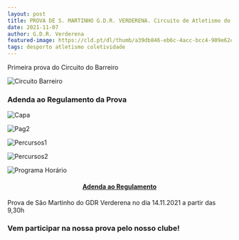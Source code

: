 ```yaml
---
layout: post
title: PROVA DE S. MARTINHO G.D.R. VERDERENA. Circuito de Atletismo do Barreiro 2021-22
date: 2021-11-07
author: G.D.R. Verderena
featured-image: https://cld.pt/dl/thumb/a39db846-eb6c-4acc-bcc4-909e62cb57f8/cartaz_Circuito_Atletismo_1prova_2021_2022.jpg?size=xl&crop=false&format=jpeg
tags: desporto atletismo coletividade
---
```


Primeira prova do Circuito do Barreiro

![Circuito Barreiro](https://cld.pt/dl/thumb/a39db846-eb6c-4acc-bcc4-909e62cb57f8/cartaz_Circuito_Atletismo_1prova_2021_2022.jpg?size=xl&crop=false&format=jpeg)

<h3>Adenda ao Regulamento da Prova</h3>

![Capa](https://cld.pt/dl/thumb/c4cb1720-4ebe-409e-9413-1b68b37e80c9/Adenda%20_page-0001.jpg?size=xl&crop=false&format=jpeg)

![Pag2](https://cld.pt/dl/thumb/98593bd9-041c-4d52-904c-b5172d9b4e08/Adenda%20e%20Hor%C3%A1rio%20Prova%20de%20S.%20Martinho%20G.%20D.%20R.%20Verderena%202020.21%5BFinal%5D_page-0002.jpg?size=xl&crop=false&format=jpeg)

![Percursos1](https://cld.pt/dl/thumb/c3ab7f71-3a2a-4581-a923-a4735af1b1b4/Adenda%20e%20Hor%C3%A1rio%20Prova%20de%20S.%20Martinho%20G.%20D.%20R.%20Verderena%202020.21%5BFinal%5D_page-0003.jpg?size=xl&crop=false&format=jpeg)

![Percursos2](https://cld.pt/dl/thumb/f400718e-18ba-46c5-95e6-2c9daf40cdf2/Adenda%20e%20Hor%C3%A1rio%20Prova%20de%20S.%20Martinho%20G.%20D.%20R.%20Verderena%202020.21%5BFinal%5D_page-0004.jpg?size=xl&crop=false&format=jpeg)

![Programa Horário](https://cld.pt/dl/thumb/ac1fc549-f924-459d-b516-03636a67afed/Adenda%20e%20Hor%C3%A1rio%20Prova%20de%20S.%20Martinho%20G.%20D.%20R.%20Verderena%202020.21%5BFinal%5D_page-0005.jpg?size=xl&crop=false&format=jpeg)
 
 <H4>
<div align="center" > 
<a  href="https://meocloud.pt/link/576e9ce3-261c-4961-8687-230666921cf1/Adenda%20e%20Hor%C3%A1rio%20Prova%20de%20S.%20Martinho%20G.%20D.%20R.%20Verderena%202020.21%5BFinal%5D.pdf/">Adenda ao Regulamento</a>
</div>
</H4>
<p>Prova de São Martinho do GDR Verderena no dia 14.11.2021 a partir das 9,30h
<h3>Vem participar na nossa prova pelo nosso clube!</h3>
